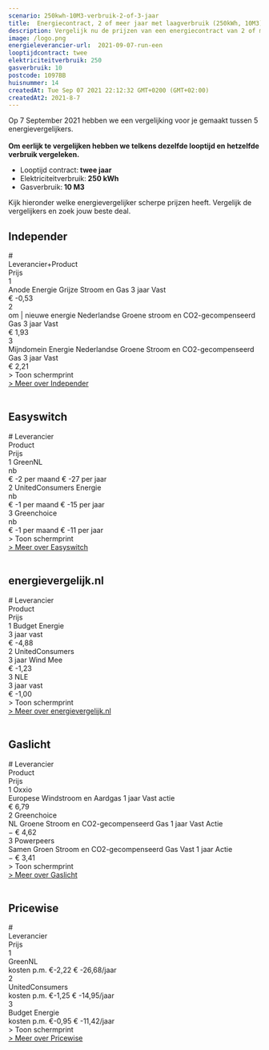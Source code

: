 ```yaml
---
scenario: 250kwh-10M3-verbruik-2-of-3-jaar  
title:  Energiecontract, 2 of meer jaar met laagverbruik (250kWh, 10M3)  
description: Vergelijk nu de prijzen van een energiecontract van 2 of meer jaar - laagverbruik  
image: /logo.png  
energieleverancier-url:  2021-09-07-run-een  
looptijdcontract: twee  
elektriciteitverbruik: 250  
gasverbruik: 10  
postcode: 1097BB  
huisnummer: 14  
createdAt: Tue Sep 07 2021 22:12:32 GMT+0200 (GMT+02:00)  
createdAt2: 2021-8-7  
---
```

<div class="bg-white rounded mt-10 p-2 text-lg">Op 7 September 2021 hebben we een vergelijking voor je gemaakt tussen 5 energievergelijkers.<br><br><strong>Om eerlijk te vergelijken hebben we telkens dezelfde looptijd en hetzelfde verbruik vergeleken.</strong><ul>
<li>Looptijd contract:<strong> twee jaar</strong></li>
<li>Elektriciteitverbruik:<strong> 250 kWh</strong></li>
<li>Gasverbruik:<strong> 10 M3</strong></li>
</ul>
Kijk hieronder welke energievergelijker scherpe prijzen heeft. Vergelijk de vergelijkers en zoek jouw beste deal.
</div>

## Independer

<div class="p-2 rounded-md tarievenblok bg-gray-50">
<div class="table w-full rounded-xl">
<div class="table-row-group text-xs sm:text-sm md:text-base tracking-tight">
<div class="table-row text-purple-100 bg-purple-900 hover:opacity-95">
<div class="table-cell p-1 uppercase">#</div>
<div class="table-cell p-1 uppercase">Leverancier+Product</div>
<div class="table-cell p-1 uppercase w-3/12">Prijs</div>
</div>
<div class="table-row result-one hover:bg-gray-100">
<div class="table-cell p-1 border-b border-gray-200">1</div>
<div class="table-cell p-1  pr-4 border-b border-gray-200">Anode Energie Grijze Stroom en Gas 3 jaar Vast</div>
<div class="table-cell p-1 border-b border-gray-200">€ -0,53</div>
</div>
<div class="table-row result-two hover:bg-gray-100">
<div class="table-cell p-1 border-b border-gray-200">2</div>
<div class="table-cell p-1  pr-4 border-b border-gray-200">om | nieuwe energie Nederlandse Groene stroom en CO2-gecompenseerd Gas 3 jaar Vast</div>
<div class="table-cell p-1 border-b border-gray-200">€ 1,93</div>
</div>
<div class="table-row result-three hover:bg-gray-100">
<div class="table-cell p-1 border-b border-gray-200">3</div>
<div class="table-cell p-1  pr-4 border-b border-gray-200">Mijndomein Energie Nederlandse Groene Stroom en CO2-gecompenseerd Gas 3 jaar Vast</div>
<div class="table-cell p-1 border-b border-gray-200">€ 2,21</div>
</div>
</div>
</div>
<div x-data="{show:false}" class="mt-2 print:hidden">
<a x-on:click.prevent="show=!show" x-text="show ? ' > Verberg schermprint' : ' > Toon schermprint'" class="pl-2 text-sm text-gray-400 cursor-pointer rounded-xl focus:outline-none">
<div>   > Toon schermprint </div>
</a>
<div x-show="show" class="tarievenimg" style="display: none;">
<div class="mt-4 bg-gray-100 rounded-xl">
<div class="w-full p-2 text-sm text-center text-gray-400"> om te zien of tarieven correct verwerkt zijn.....</div>

![Vergelijk Independer](/img/el/independer-250kwh-10M3-verbruik-2-of-3-jaar-week36.png "Vergelijk Independer")

</div></div></div>
<div class="pl-2 text-sm text-gray-400 print:hidden">
<a href="/gids/independer" title="Independer">> Meer over Independer</a>
</div>
</div>
<br/>

## Easyswitch

<div class="p-2 rounded-md tarievenblok bg-gray-50">
<div class="table w-full rounded-xl">
<div class="table-row-group text-xs sm:text-sm md:text-base tracking-tight">
<div class="table-row text-purple-100 bg-purple-900 hover:opacity-95">
<div class="table-cell p-1 uppercase"># Leverancier</div>
<div class="table-cell p-1 uppercase">Product</div>
<div class="table-cell p-1 w-32 md:w-32 xl:w-60 uppercase">Prijs</div>
</div>
<div class="table-row result-one hover:bg-gray-100">
<div class="table-cell p-1 border-b border-gray-200">1 GreenNL</div>
<div class="table-cell p-1 border-b border-gray-200">nb</div>
<div class="table-cell p-1 pr-3  md:pr-2  border-b border-gray-200">€ -2 per maand € -27 per jaar</div>
</div>
<div class="table-row result-two hover:bg-gray-100">
<div class="table-cell p-1 border-b border-gray-200">2 UnitedConsumers Energie</div>
<div class="table-cell p-1 border-b border-gray-200">nb</div>
<div class="table-cell p-1 pr-3  md:pr-2 border-b border-gray-200">€ -1 per maand € -15 per jaar</div>
</div>
<div class="table-row result-three hover:bg-gray-100">
<div class="table-cell p-1 border-b border-gray-200">3 Greenchoice</div>
<div class="table-cell p-1 border-b border-gray-200">nb</div>
<div class="table-cell p-1 pr-10 sm:pr-5  md:pr-2 border-b border-gray-200">€ -1 per maand € -11 per jaar</div>
</div>
</div>
</div>
<div x-data="{show:false}" class="mt-2 print:hidden">
<a x-on:click.prevent="show=!show" x-text="show ? ' > Verberg schermprint' : ' > Toon schermprint'" class="pl-2 text-sm text-gray-400 cursor-pointer rounded-xl focus:outline-none">
<div>   > Toon schermprint </div>
</a>
<div x-show="show" class="tarievenimg" style="display: none;">
<div class="mt-4 bg-gray-100 rounded-xl">
<div class="w-full p-2 text-sm text-center text-gray-400"> om te zien of tarieven correct verwerkt zijn.....</div>

![Vergelijk Easyswitch](/img/el/easyswitch-250kwh-10M3-verbruik-2-of-3-jaar-week36.png "Vergelijk Easyswitch")

</div></div></div>
<div class="pl-2 text-sm text-gray-400 print:hidden">
<a href="/gids/easyswitch" title="Easyswitch">> Meer over Easyswitch</a>
</div>
</div>
<br/>

## energievergelijk.nl

<div class="p-2 rounded-md tarievenblok bg-gray-50">
<div class="table w-full rounded-xl">
<div class="table-row-group text-xs sm:text-sm md:text-base tracking-tight">
<div class="table-row text-purple-100 bg-purple-900 hover:opacity-95">
<div class="table-cell p-1 uppercase"># Leverancier</div>
<div class="table-cell p-1 uppercase">Product</div>
<div class="table-cell p-1 w-3/12 uppercase">Prijs</div>
</div>
<div class="table-row result-one hover:bg-gray-100 ">
<div class="table-cell p-1 border-b border-gray-200">1 Budget Energie</div>
<div class="table-cell p-1 border-b border-gray-200">3 jaar vast</div>
<div class="table-cell p-1 border-b border-gray-200">€ -4,88</div>
</div>
<div class="table-row result-two hover:bg-gray-100">
<div class="table-cell p-1 border-b border-gray-200 ">2 UnitedConsumers</div>
<div class="table-cell p-1 border-b border-gray-200">3 jaar Wind Mee</div>
<div class="table-cell p-1 border-b border-gray-200">€ -1,23</div>
</div>
<div class="table-row result-three hover:bg-gray-100">
<div class="table-cell p-1 border-b border-gray-200 ">3 NLE</div>
<div class="table-cell p-1 border-b border-gray-200">3 jaar vast</div>
<div class="table-cell p-1 border-b border-gray-200">€ -1,00</div>
</div>
</div>
</div>
<div x-data="{show:false}" class="mt-2 print:hidden">
<a x-on:click.prevent="show=!show" x-text="show ? ' > Verberg schermprint' : ' > Toon schermprint'" class="pl-2 text-sm text-gray-400 cursor-pointer rounded-xl focus:outline-none">
<div>   > Toon schermprint </div>
</a>
<div x-show="show" class="tarievenimg" style="display: none;">
<div class="mt-4 bg-gray-100 rounded-xl">
<div class="w-full p-2 text-sm text-center text-gray-400"> om te zien of tarieven correct verwerkt zijn.....</div>

![Vergelijk energietarieven energievergelijk.nl](/img/el/energievergelijk-250kwh-10M3-verbruik-2-of-3-jaar-week36.png "Vergelijk energietarieven energievergelijk.nl")

</div></div></div>
<div class="pl-2 text-sm text-gray-400 print:hidden">
<a href="/gids/energievergelijk" title="energievergelijk">> Meer over energievergelijk.nl</a>
</div>
</div>
<br/>

## Gaslicht

<div class="p-2 rounded-md tarievenblok bg-gray-50">
<div class="table w-full rounded-xl">
<div class="table-row-group text-xs sm:text-sm md:text-base tracking-tight">
<div class="table-row text-purple-100 bg-purple-900 hover:opacity-95">
<div class="table-cell p-1 w-4/12 sm:w-3/12  uppercase"># Leverancier</div>
<div class="table-cell p-1 uppercase">Product</div>
<div class="table-cell p-1 w-4/12 uppercase">Prijs</div>
</div>
<div class="table-row result-one hover:bg-gray-100 ">
<div class="table-cell p-1 border-b border-gray-200">1 Oxxio</div>
<div class="table-cell p-1 pr-4 border-b border-gray-200">Europese Windstroom en Aardgas 1 jaar Vast actie</div>
<div class="table-cell p-1  border-b border-gray-200">€ 6,79</div>
</div>
<div class="table-row result-two hover:bg-gray-100">
<div class="table-cell p-1 border-b border-gray-200 ">2 Greenchoice</div>
<div class="table-cell p-1 pr-4 border-b border-gray-200">NL Groene Stroom en CO2-gecompenseerd Gas 1 jaar Vast Actie</div>
<div class="table-cell p-1 border-b border-gray-200">− € 4,62</div>
</div>
<div class="table-row result-three hover:bg-gray-100">
<div class="table-cell p-1 border-b border-gray-200 ">3 Powerpeers</div>
<div class="table-cell p-1 pr-4 border-b border-gray-200">Samen Groen Stroom en CO2-gecompenseerd Gas Vast 1 jaar Actie</div>
<div class="table-cell p-1 border-b border-gray-200">− € 3,41</div>
</div>
</div>
</div>
<div x-data="{show:false}" class="mt-2 print:hidden">
<a x-on:click.prevent="show=!show" x-text="show ? ' > Verberg schermprint' : ' > Toon schermprint'" class="pl-2 text-sm text-gray-400 cursor-pointer rounded-xl focus:outline-none">
<div>   > Toon schermprint </div>
</a>
<div x-show="show" class="tarievenimg" style="display: none;">
<div class="mt-4 bg-gray-100 rounded-xl">
<div class="w-full p-2 text-sm text-center text-gray-400"> om te zien of tarieven correct verwerkt zijn.....</div>
  
![Vergelijk gaslicht](/img/el/gaslicht-250kwh-10M3-verbruik-2-of-3-jaar-week36.png "Vergelijk energietarieven gaslicht")

</div></div></div>
<div class="pl-2 text-sm text-gray-400 print:hidden">
<a href="/gids/gaslicht" title="Gaslicht">> Meer over Gaslicht</a>
</div>
</div>
<br/>

## Pricewise

<div class="p-2 rounded-md tarievenblok bg-gray-50">
<div class="table w-full rounded-xl">
<div class="table-row-group text-xs sm:text-sm md:text-base tracking-tight">
<div class="table-row text-purple-100 bg-purple-900 hover:opacity-95">
<div class="table-cell p-1 uppercase">#</div>
<div class="table-cell p-1 uppercase">Leverancier</div>
<div class="table-cell p-1 w-6/12 xl:w-5/12 md:w-6/12 lg:w-7/12 uppercase">Prijs</div>
</div>
<div class="table-row result-one hover:bg-gray-100">
<div class="table-cell p-1 border-b border-gray-200">1</div>
<div class="table-cell p-1 border-b border-gray-200">GreenNL</div>
<div class="table-cell p-1 border-b border-gray-200">kosten p.m. €-2,22 € -26,68/jaar</div>
</div>
<div class="table-row result-two hover:bg-gray-100">
<div class="table-cell p-1 border-b border-gray-200">2</div>
<div class="table-cell p-1 border-b border-gray-200">UnitedConsumers</div>
<div class="table-cell p-1 border-b border-gray-200">kosten p.m. €-1,25 € -14,95/jaar</div>
</div>
<div class="table-row result-three hover:bg-gray-100">
<div class="table-cell p-1 border-b border-gray-200">3</div>
<div class="table-cell p-1 border-b border-gray-200">Budget Energie</div>
<div class="table-cell p-1 border-b border-gray-200">kosten p.m. €-0,95 € -11,42/jaar</div>
</div>
</div>
</div>
<div x-data="{show:false}" class="mt-2 print:hidden">
<a x-on:click.prevent="show=!show" x-text="show ? ' > Verberg schermprint' : ' > Toon schermprint'" class="pl-2 text-sm text-gray-400 cursor-pointer rounded-xl focus:outline-none">
<div>   > Toon schermprint </div>
</a>
<div x-show="show" class="tarievenimg" style="display: none;">
<div class="mt-4 bg-gray-100 rounded-xl">
<div class="w-full p-2 text-sm text-center text-gray-400"> om te zien of tarieven correct verwerkt zijn.....</div>

![Vergelijk Pricewise](/img/el/pricewise-250kwh-10M3-verbruik-2-of-3-jaar-week36.png "Vergelijk Pricewise")

</div></div></div>
<div class="pl-2 text-sm text-gray-400 print:hidden">
<a href="/gids/pricewise" title="Pricewise">> Meer over Pricewise</a>
</div>
</div>
<br/>
